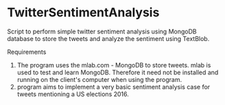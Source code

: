 # TwitterSentimentAnalysis
Script to perform simple twitter sentiment analysis using MongoDB database to store the tweets and analyze the sentiment using TextBlob. 

Requirements
1.  The program uses the mlab.com - MongoDB to store tweets. mlab is used to test and learn MongoDB. Therefore it need not be installed and running on the client's computer when using the program.
2.  program aims to implement a very basic sentiment analysis case for tweets mentioning a US elections 2016.
